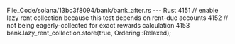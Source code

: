 File_Code/solana/13bc3f8094/bank/bank_after.rs --- Rust
                                                                                                                                                          4151         // enable lazy rent collection because this test depends on rent-due accounts
                                                                                                                                                          4152         // not being eagerly-collected for exact rewards calculation
                                                                                                                                                          4153         bank.lazy_rent_collection.store(true, Ordering::Relaxed);

